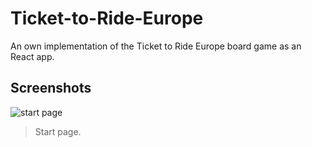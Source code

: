 # Ticket-to-Ride-Europe
An own implementation of the Ticket to Ride Europe board game as an React app.

## Screenshots
![start page]()

> Start page.
